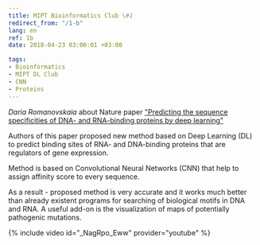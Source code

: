 ```yaml
---
title: MIPT Bioinformatics Club \#1
redirect_from: "/1-b"
lang: en
ref: 1b
date: 2018-04-23 03:00:01 +03:00

tags:
- Bioinformatics
- MIPT DL Club
- CNN
- Proteins
---
```


_Daria Romanovskaia_ about Nature paper ["Predicting the sequence specificities of DNA- and RNA-binding proteins by deep learning"](https://www.nature.com/articles/nbt.3300)

Authors of this paper proposed new method based on Deep Learning (DL) to predict binding sites of RNA- and DNA-binding proteins that are regulators of gene expression.

Method is based on Convolutional Neural Networks (CNN) that help to assign affinity score to every sequence.

As a result - proposed method is very accurate and it works much better than already existent programs for searching of biological motifs in DNA and RNA. A useful add-on is the visualization of maps of potentially pathogenic mutations.

{% include video id="_NagRpo_Eww" provider="youtube" %}
